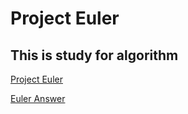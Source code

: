 # Project Euler

## This is study for algorithm

[Project Euler](http://urx.red/KFFx)

[Euler Answer](https://github.com/nayuki/Project-Euler-solutions/blob/master/Answers.txt)
